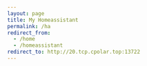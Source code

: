```yaml
---
layout: page
title: My Homeassistant
permalink: /ha
redirect_from:
  - /home
  - /homeassistant
redirect_to: http://20.tcp.cpolar.top:13722
---
```

